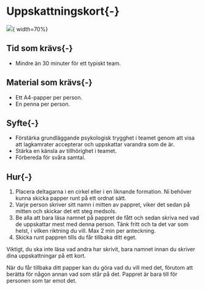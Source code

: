 # Uppskattningskort{-}
![](images/appreciation-cards.png){ width=70%}

## Tid som krävs{-}
* Mindre än 30 minuter för ett typiskt team.

## Material som krävs{-}
* Ett A4-papper per person.
* En penna per person.

## Syfte{-}
* Förstärka grundläggande psykologisk trygghet i teamet genom att visa att lagkamrater accepterar och uppskattar varandra som de är.
* Stärka en känsla av tillhörighet i teamet.
* Förbereda för svåra samtal.

## Hur{-}
1. Placera deltagarna i en cirkel eller i en liknande formation. Ni behöver kunna skicka papper runt på ett ordnat sätt.
2. Varje person skriver sitt namn i mitten av pappret, viker det sedan på mitten och skickar det ett steg medsols.
3. Be alla att bara läsa namnet på pappret de fått och sedan skriva ned vad de uppskattar mest med denna person. Tänk fritt och ta det var som helst, i vilken riktning du vill. Max 2 min per anteckning.
4. Skicka runt pappren tills du får tillbaka ditt eget.

Viktigt, du ska inte läsa vad andra har skrivit, bara namnet innan du skriver dina uppskattningar på ett kort.

När du får tillbaka ditt papper kan du göra vad du vill med det, förutom att berätta för någon annan vad som står på det. Pappret är bara till för personen som tar emot det.
